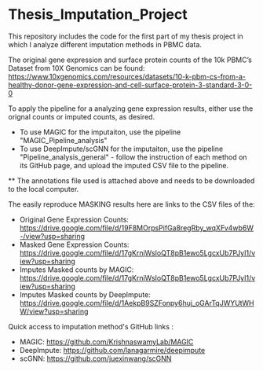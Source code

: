 # Thesis_Imputation_Project
This repository includes the code for the first part of my thesis project in which I analyze different imputation methods in PBMC data.

The original gene expression and surface protein counts of the 10k PBMC’s Dataset from 10X Genomics can be found: https://www.10xgenomics.com/resources/datasets/10-k-pbm-cs-from-a-healthy-donor-gene-expression-and-cell-surface-protein-3-standard-3-0-0

To apply the pipeline for a analyzing gene expression results, either use the orignal counts or imputed counts, as desired.
- To use MAGIC for the imputaiton, use the pipeline "MAGIC_Pipeline_analysis"
- To use DeepImpute/scGNN for the imputaiton, use the pipeline "Pipeline_analysis_general" - follow the instruction of each method on its GitHub page, and upload the imputed CSV file to the pipeline.

** The annotations file used is attached above and needs to be downloaded to the local computer.

The easily reproduce MASKING results here are links to the CSV files of the:
- Original Gene Expression Counts: https://drive.google.com/file/d/19F8MOrpsPifGa8regRby_wqXFv4wb6W-/view?usp=sharing
- Masked Gene Expression Counts: https://drive.google.com/file/d/17gKrnjWsIoQT8pB1ewo5LgcxUb7PJyI1/view?usp=sharing
- Imputes Masked counts by MAGIC: https://drive.google.com/file/d/17gKrnjWsIoQT8pB1ewo5LgcxUb7PJyI1/view?usp=sharing 
- Imputes Masked counts by DeepImpute: https://drive.google.com/file/d/1AekpB9SZFonpy6huj_oGArTqJWYUtWHW/view?usp=sharing 

Quick access to imputation method's GitHub links :
- MAGIC: https://github.com/KrishnaswamyLab/MAGIC
- DeepImpute: https://github.com/lanagarmire/deepimpute
- scGNN: https://github.com/juexinwang/scGNN
